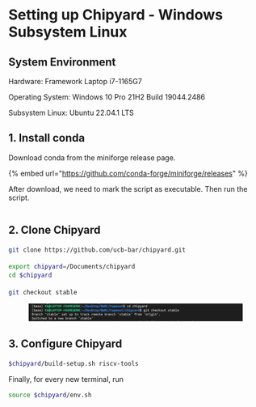 # Setting up Chipyard - Windows Subsystem Linux

## System Environment

Hardware: Framework Laptop i7-1165G7

Operating System: Windows 10 Pro 21H2 Build 19044.2486

Subsystem Linux: Ubuntu 22.04.1 LTS



## 1. Install conda

Download conda from the miniforge release page.

{% embed url="https://github.com/conda-forge/miniforge/releases" %}

After download, we need to mark the script as executable. Then run the script.

```
```

## 2. Clone Chipyard

```bash
git clone https://github.com/ucb-bar/chipyard.git

export chipyard=/Documents/chipyard
cd $chipyard

git checkout stable
```

<figure><img src="../../.gitbook/assets/image (1) (2) (3) (1).png" alt=""><figcaption></figcaption></figure>

## 3. Configure Chipyard

```bash
$chipyard/build-setup.sh riscv-tools
```



Finally, for every new terminal, run

```bash
source $chipyard/env.sh
```
